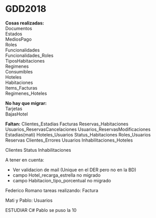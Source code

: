 # GDD2018

<b>Cosas realizadas:</b>
<br>
Documentos
<br>
Estados
<br>
MediosPago
<br>
Roles
<br>
Funcionalidades
<br>
Funcionalidades_Roles
<br>
TiposHabitaciones
<br>
Regimenes
<br>
Consumibles
<br>
Hoteles
<br>
Habitaciones
<br>
Items_Facturas
<br>
Regimenes_Hoteles
<br>

<b>No hay que migrar:</b>
<br>
Tarjetas
<br>
BajasHotel
<br>

<b>Faltan:</b>
Clientes_Estadias
Facturas
Reservas_Habitaciones
Usuarios_ReservasCancelaciones
Usuarios_ReservasModificaciones
Estadias(mati)
Hoteles_Usuarios
Status_Habitaciones
Roles_Usuarios
Reservas
Clientes_Errores
Usuarios
Inhabilitaciones_Hoteles

Clientes
Status
Inhabilitaciones

A tener en cuenta:
- Ver validacion de mail (Unique en el DER pero no en la BD)
- campo Hotel_recarga_estrella no migrado
- campo Habitacion_tipo_porcentual no migrado

Federico Romano tareas realizando: Factura

Mati y Pablo: Usuarios

ESTUDIAR C#
Pablo se puso la 10
